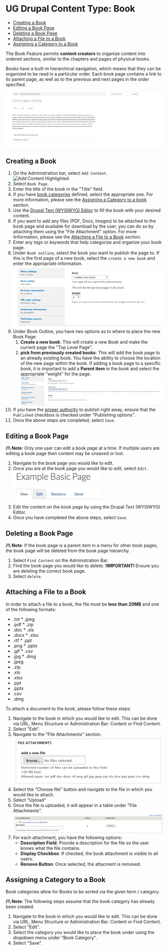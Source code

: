# UG Drupal Content Type: Book

* [Creating a Book](howto-book.md#creating-a-book)
* [Editing a Book Page](howto-book.md#editing-a-book-page)
* [Deleting a Book Page](howto-book.md#deleting-a-book-page)
* [Attaching a File to a Book](howto-book.md#attaching-a-file-to-a-book)
* [Assigning a Category to a Book](howto-book.md#assigning-a-category-to-a-book)


The Book Feature permits **content creators** to organize content into ordered sections, similar to the chapters and pages of physical books.

Books have a built-in hierarchical navigation, which means that they can be organized to be read in a particular order. Each book page contains a link to its parent page, as well as to the previous and next pages in the order specified.

![An Example of a Book Page](../images/booksample.png "Example of a Book Page")


## Creating a Book

1. On the Administration bar, select `Add Content`.
 ![Add Content Highlighted](../images/ambac.png)
2. Select `Book Page`.
3. Enter the title of the book in the "Title" field.
4. If you have [book categories](../taxonomies.md) defined, select the appropriate one. For more information, please see the [Assigning a Category to a book](howto-book.md#assigning-a-category-to-a-book) section.
5. Use the [Drupal Text (WYSIWYG) Editor](../wysiwyg-editor.md) to fill the book with your desired content.
6. If you want to add any files (PDF, Docs, Images) to be attached to the book page and available for download by the user, you can do so by attaching them using the "File Attachment" option. For more iinformation, please see the [Attaching a File to a Book](howto-page.md#attaching-a-file-to-a-page) section.
7. Enter any *tags* or *keywords* that help categorize and organize your book page.
8. Under `Book outline`, select the book you want to publish the page to. If this is the first page of a new book, select the `create a new book` and enter the appropriate information.  
 ![Book outline options](../images/bookoutline.png)
9. Under Book Outline, you have two options as to where to place the new Book Page:
    1. **Create a new book**: This will create a new Book and make the current page the "Top Level Page".
    2. **pick from previously created books**: This will add the book page to an already existing book. You have the ability to choose the location of the new page within the book. If adding a book page to a specific book, it is important to add a **Parent item** in the book and select the appropriate "weight" for the page.
 ![Book parent item option](../images/bookparentitem.png)
10. If you have the [proper authority](../rolesandresp.md) to publish right away, ensure that the `Published` checkbox is checked under "Publishing options".
11. Once the above steps are completed, select `Save`.

## Editing a Book Page

**/!\ Note**: Only one user can edit a book page at a time. If multiple users are editing a book page then content may be unsaved or lost.

1. Navigate to the book page you would like to edit.
2. Once you are at the book page you would like to edit, select `Edit`.
 ![Edit Tab](../images/contentEditTab.png)
3. Edit the content on the book page by using the Drupal Text (WYSIWYG) Editor.
4. Once you have completed the above steps, select `Save`.

## Deleting a Book Page

**/!\ Note**: If the book page is a parent item in a menu for other book pages, the book page will be deleted from the book page hierarchy.

1. Select `Find Content` on the Administration Bar.
2. Find the book page you would like to delete. **!IMPORTANT!**:Ensure you are deleting the correct book page.
3. Select `delete`.

## Attaching a File to a Book

In order to attach a file to a book, the file must be **less than 20MB** and one of the following formats:
* .txt   * .jpeg
* .pdf   * .zip
* .doc   * .xls
* .docx  * .xlsx
* .rtf   * .ppt
* .png   * .pptx 
* .gif   * .csv
* .jpg   * .dmg
* .jpeg
* .zip
* .xls
* .xlsx
* .ppt
* .pptx
* .csv
* .dmg

To attach a document to the book, please follow these steps:

1. Navigate to the book in which you would like to edit. This can be done via URL, Menu Structure or Administration Bar: Content or Find Content.
2. Select "Edit".
3. Navigate to the "File Attachments" section.
 ![File Attachment Option](../images/pageattach.png)
4. Select the "Choose file" button and navigate to the file in which you would like to attach.
5. Select "Upload"
5. Once the file is uploaded, it will appear in a table under "File Attachments".
 ![File Attachment Table](../images/fileattachmentchart-new.png)
6. For each attachment, you have the following options:
    * **Description Field**: Provide a description for the file so the user knows what the file contains. 
    * **Display Checkbox**: If checked, the book attachment is visible to all users.
    * **Remove Button**: Once selected, the attacment is removed.

## Assigning a Category to a Book

Book categories allow for Books to be sorted via the given term / category.

**/!\ Note**: The following steps assume that the book category has already been created.

1. Navigate to the book in which you would like to edit. This can be done via URL, Menu Structure or Administration Bar: Content or Find Content.
2. Select "Edit".
3. Select the category you would like to place the book under using the dropdown menu under "Book Category".
4. Select "Save".
